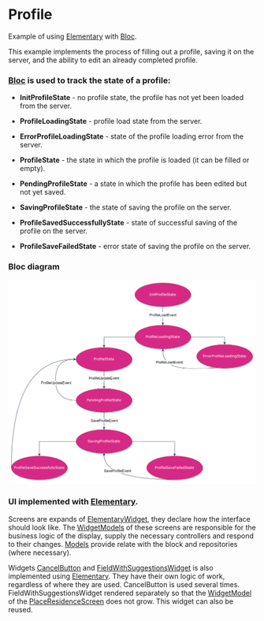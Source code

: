 # Profile

Example of using [Elementary](https://pub.dev/packages/elementary) with [Bloc](https://pub.dev/packages/bloc).

This example implements the process of filling out a profile, saving it on the server, and the ability to edit an already completed profile.

### [Bloc](https://pub.dev/packages/bloc) is used to track the state of a profile:

  - **InitProfileState** - no profile state, the profile has not yet been loaded from the server.


  - **ProfileLoadingState** - profile load state from the server.


  - **ErrorProfileLoadingState** - state of the profile loading error from the server.


  - **ProfileState** - the state in which the profile is loaded (it can be filled or empty).


  - **PendingProfileState** - a state in which the profile has been edited but not yet saved.


  - **SavingProfileState** - the state of saving the profile on the server.


  - **ProfileSavedSuccessfullyState** - state of successful saving of the profile on the server.


  - **ProfileSaveFailedState** - error state of saving the profile on the server.

### Bloc diagram

![Bloc diagram](assets/image/bloc_diagram.png)

### UI implemented with [Elementary](https://pub.dev/packages/elementary). 

Screens are expands of [ElementaryWidget](https://pub.dev/packages/elementary#widget), they declare how the interface 
should look like.
The [WidgetModels](https://pub.dev/packages/elementary#widgetmodel) of these screens are responsible for the business 
logic of the display, supply the necessary controllers and respond to their changes.
[Models](https://pub.dev/packages/elementary#model) provide relate with the block and repositories (where necessary).

Widgets [CancelButton](lib/features/profile/widgets/cancel_button/cancel_button.dart) and [FieldWithSuggestionsWidget](lib/features/profile/screens/place_residence/widgets/field_with_suggestions_widget.dart)
is also implemented using [Elementary](https://pub.dev/packages/elementary). They have their own logic of work, regardless of where they are used.
CancelButton is used several times. FieldWithSuggestionsWidget rendered separately so that the [WidgetModel](lib/features/profile/screens/place_residence/place_residence_screen_widget_model.dart) of the [PlaceResidenceScreen](lib/features/profile/screens/place_residence/place_residence_screen.dart) does not grow. This widget can also be reused.